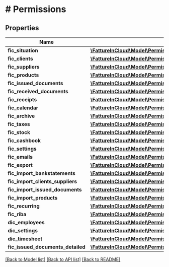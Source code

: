 # # Permissions

## Properties

Name | Type | Description | Notes
------------ | ------------- | ------------- | -------------
**fic_situation** | [**\FattureInCloud\Model\PermissionLevel**](PermissionLevel.md) |  | [optional]
**fic_clients** | [**\FattureInCloud\Model\PermissionLevel**](PermissionLevel.md) |  | [optional]
**fic_suppliers** | [**\FattureInCloud\Model\PermissionLevel**](PermissionLevel.md) |  | [optional]
**fic_products** | [**\FattureInCloud\Model\PermissionLevel**](PermissionLevel.md) |  | [optional]
**fic_issued_documents** | [**\FattureInCloud\Model\PermissionLevel**](PermissionLevel.md) |  | [optional]
**fic_received_documents** | [**\FattureInCloud\Model\PermissionLevel**](PermissionLevel.md) |  | [optional]
**fic_receipts** | [**\FattureInCloud\Model\PermissionLevel**](PermissionLevel.md) |  | [optional]
**fic_calendar** | [**\FattureInCloud\Model\PermissionLevel**](PermissionLevel.md) |  | [optional]
**fic_archive** | [**\FattureInCloud\Model\PermissionLevel**](PermissionLevel.md) |  | [optional]
**fic_taxes** | [**\FattureInCloud\Model\PermissionLevel**](PermissionLevel.md) |  | [optional]
**fic_stock** | [**\FattureInCloud\Model\PermissionLevel**](PermissionLevel.md) |  | [optional]
**fic_cashbook** | [**\FattureInCloud\Model\PermissionLevel**](PermissionLevel.md) |  | [optional]
**fic_settings** | [**\FattureInCloud\Model\PermissionLevel**](PermissionLevel.md) |  | [optional]
**fic_emails** | [**\FattureInCloud\Model\PermissionLevel**](PermissionLevel.md) |  | [optional]
**fic_export** | [**\FattureInCloud\Model\PermissionLevel**](PermissionLevel.md) |  | [optional]
**fic_import_bankstatements** | [**\FattureInCloud\Model\PermissionLevel**](PermissionLevel.md) |  | [optional]
**fic_import_clients_suppliers** | [**\FattureInCloud\Model\PermissionLevel**](PermissionLevel.md) |  | [optional]
**fic_import_issued_documents** | [**\FattureInCloud\Model\PermissionLevel**](PermissionLevel.md) |  | [optional]
**fic_import_products** | [**\FattureInCloud\Model\PermissionLevel**](PermissionLevel.md) |  | [optional]
**fic_recurring** | [**\FattureInCloud\Model\PermissionLevel**](PermissionLevel.md) |  | [optional]
**fic_riba** | [**\FattureInCloud\Model\PermissionLevel**](PermissionLevel.md) |  | [optional]
**dic_employees** | [**\FattureInCloud\Model\PermissionLevel**](PermissionLevel.md) |  | [optional]
**dic_settings** | [**\FattureInCloud\Model\PermissionLevel**](PermissionLevel.md) |  | [optional]
**dic_timesheet** | [**\FattureInCloud\Model\PermissionLevel**](PermissionLevel.md) |  | [optional]
**fic_issued_documents_detailed** | [**\FattureInCloud\Model\PermissionsFicIssuedDocumentsDetailed**](PermissionsFicIssuedDocumentsDetailed.md) |  | [optional]

[[Back to Model list]](../../README.md#models) [[Back to API list]](../../README.md#endpoints) [[Back to README]](../../README.md)
